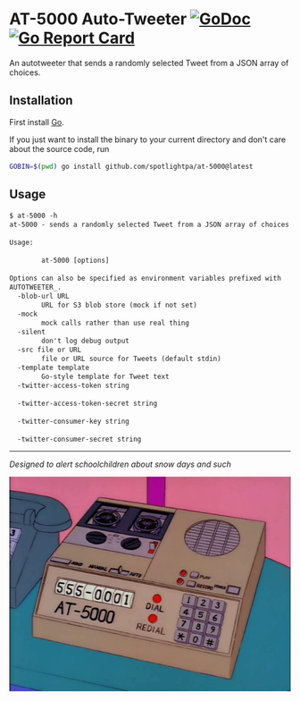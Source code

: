 # AT-5000 Auto-Tweeter [![GoDoc](https://godoc.org/github.com/spotlightpa/at-5000?status.svg)](https://godoc.org/github.com/spotlightpa/at-5000) [![Go Report Card](https://goreportcard.com/badge/github.com/spotlightpa/at-5000)](https://goreportcard.com/report/github.com/spotlightpa/at-5000)

An autotweeter that sends a randomly selected Tweet from a JSON array of choices.

## Installation

First install [Go](http://golang.org).

If you just want to install the binary to your current directory and don't care about the source code, run

```bash
GOBIN=$(pwd) go install github.com/spotlightpa/at-5000@latest
```

## Usage

```
$ at-5000 -h
at-5000 - sends a randomly selected Tweet from a JSON array of choices

Usage:

        at-5000 [options]

Options can also be specified as environment variables prefixed with AUTOTWEETER_.
  -blob-url URL
        URL for S3 blob store (mock if not set)
  -mock
        mock calls rather than use real thing
  -silent
        don't log debug output
  -src file or URL
        file or URL source for Tweets (default stdin)
  -template template
        Go-style template for Tweet text
  -twitter-access-token string
    
  -twitter-access-token-secret string
    
  -twitter-consumer-key string
    
  -twitter-consumer-secret string
```

- - - -

*Designed to alert schoolchildren about snow days and such*

![AT-5000 Autodialer](images/at-5000.png)
